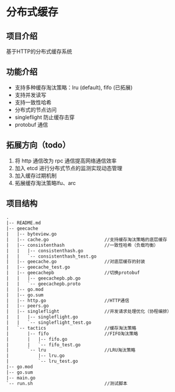 # 分布式缓存
## 项目介绍
基于HTTP的分布式缓存系统

## 功能介绍
* 支持多种缓存淘汰策略：lru (default), fifo (已拓展)
* 支持并发读写
* 支持一致性哈希
* 分布式的节点访问
* singleflight 防止缓存击穿
* protobuf 通信

## 拓展方向（todo）
1. 将 http 通信改为 rpc 通信提高网络通信效率
2. 加入 etcd 进行分布式节点的监测实现动态管理
3. 加入缓存过期机制
4. 拓展缓存淘汰策略lfu、arc

## 项目结构
``` txt
.
|-- README.md
|-- geecache
|   |-- byteview.go
|   |-- cache.go                     //支持缓存淘汰策略的底层缓存
|   |-- consistenthash               //一致性哈希（负载均衡）
|   |   |-- consistenthash.go
|   |   `-- consistenthash_test.go
|   |-- geecache.go                  //对底层缓存的封装
|   |-- geecache_test.go
|   |-- geecachepb                   //切换protobuf
|   |   |-- geecachepb.pb.go
|   |   `-- geecachepb.proto
|   |-- go.mod
|   |-- go.sum
|   |-- http.go                      //HTTP通信
|   |-- peers.go   
|   |-- singleflight                 //并发请求处理优化（协程编排）
|   |   |-- singleflight.go
|   |   `-- singleflight_test.go
|   `-- tactics                      //缓存淘汰策略
|       |-- fifo                     //FIFO淘汰策略
|       |   |-- fifo.go
|       |   `-- fifo_test.go
|       `-- lru                      //LRU淘汰策略
|           |-- lru.go
|           `-- lru_test.go
|-- go.mod
|-- go.sum
|-- main.go
`-- run.sh                           //测试脚本
```

